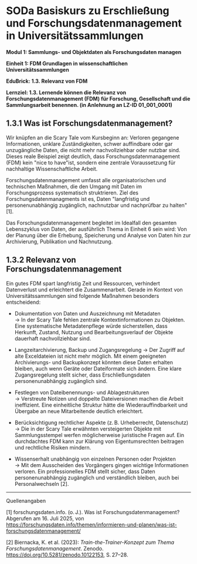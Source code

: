 <!--
*titel:
*author:in/urheber:in: Rebekka Reichert
orcid: https://orcid.org/0009-0006-8283-3234
email: SODa@sammlungen.io
*lizenz: cc by
lizenzlink: https://creativecommons.org/
*persistenter OER link: 
language: DE
version:  v1
beschreibung: 
format: SODaBasiskurs Workshop 
modultitel: Sammlungs- und Objektdaten als Forschungsdaten managen
modul: Modul 1
einheitstitel: Relevanz von FDM
einheit: Einheit 3
lernziel: Lernende können die Relevanz von Forschungsdatenmanagement (FDM) für Forschung, Gesellschaft und die Sammlungsarbeit benennen
LZ-ID: In Anlehnung an LZ-ID_01_001_001
baustein: Baustein1.3
zielgruppe: https://zenodo.org/records/15574575
gestaltungsprinzip: Problemorientiertes Lernen und Peer Learning
keywords: ???
erstellungsdatum: 

technische metadaten:
medientyp: text
dateiformat: .md
dauer: 
größe:
software: Web
icon: https://raw.githubusercontent.com/chastik/SODa-Basiskurs/main/img/SODa-Logo_full.svg
icon: https://github.com/chastik/SODa-Basiskurs/blob/main/img/SODa-Logo_full.svg


link:    https://raw.githubusercontent.com/chastik/SODa-Basiskurs/refs/heads/main/soda.css

--> 

# SODa Basiskurs zu Erschließung und Forschungsdatenmanagement in Universitätssammlungen

**Modul 1: Sammlungs- und Objektdaten als Forschungsdaten managen**

**Einheit 1: FDM Grundlagen in wissenschaftlichen Universitätssammlungen**

**EduBrick: 1.3. Relevanz von FDM**

**Lernziel: 1.3. Lernende können die Relevanz von Forschungsdatenmanagement (FDM) für Forschung, Gesellschaft und die Sammlungsarbeit benennen. (in Anlehnung an LZ-ID 01_001_0001)**

## 1.3.1 Was ist Forschungsdatenmanagement?
Wir knüpfen an die Scary Tale vom Kursbeginn an: Verloren gegangene Informationen, unklare Zuständigkeiten, schwer auffindbare oder gar unzugängliche Daten, die nicht mehr nachvollziehbar oder nutzbar sind. Dieses reale Beispiel zeigt deutlich, dass Forschungsdatenmanagement (FDM) kein "nice to have"ist, sondern eine zentrale Voraussetzung für nachhaltige Wissenschaftliche Arbeit. 

Forschungsdatenmanagement umfasst alle organisatorischen und technischen Maßnahmen, die den Umgang mit Daten im Forschungsprozess systematisch struktrieren. Ziel des Forschungsdatenmanagments ist es, Daten "langfristig und personenunabhängig zugänglich, nachnutzbar und nachprüfbar zu halten" [1]. 

Das Forschungsdatenmanagement begleitet im Idealfall den gesamten Lebenszyklus von Daten, der ausführlich Thema in Einheit 6 sein wird: Von der Planung über die Erhebung, Speicherung und Analyse von Daten hin zur Archivierung, Publikation und Nachnutzung. 

## 1.3.2 Relevanz von Forschungsdatenmanagement
Ein gutes FDM spart langfristig Zeit und Ressourcen, verhindert Datenverlust und erleichtert die Zusammenarbeit. Gerade im Kontext von Universitätssammlungen sind folgende Maßnahmen besonders entscheidend:

- Dokumentation von Daten und Auszeichnung mit Metadaten  
  → In der Scary Tale fehlen zentrale Kontextinformationen zu Objekten. Eine systematische Metadatenpflege würde sicherstellen, dass Herkunft, Zustand, Nutzung und Bearbeitungsverlauf der Objekte dauerhaft nachvollziehbar sind.

- Langzeitarchivierung, Backup  und Zugangsregelung
  → Der Zugriff auf alte Exceldateien ist nicht mehr möglich. Mit einem geeigneten Archivierungs- und Backupkonzept könnten diese Daten erhalten bleiben, auch wenn Geräte oder Dateiformate sich ändern. Eine klare Zugangsregelung stellt sicher, dass Erschließungsdaten personenunabhängig zugänglich sind.  

- Festlegen von Dateibenennungs- und Ablagestrukturen  
  → Verstreute Notizen und doppelte Dateiversionen machen die Arbeit ineffizient. Eine einheitliche Struktur hätte die Wiederauffindbarkeit und Übergabe an neue Mitarbeitende deutlich erleichtert.

- Berücksichtigung rechtlicher Aspekte (z. B. Urheberrecht, Datenschutz)  
  → Die in der Scary Tale erwähnten versteigerten Objekte mit Sammlungsstempel werfen möglicherweise juristische Fragen auf. Ein durchdachtes FDM kann zur Klärung von Eigentumsrechten beitragen und rechtliche Risiken mindern.

- Wissenserhalt unabhängig von einzelnen Personen oder Projekten  
  → Mit dem Ausscheiden des Vorgängers gingen wichtige Informationen verloren. Ein professionelles FDM stellt sicher, dass Daten personenunabhängig zugänglich und verständlich bleiben, auch bei Personalwechseln [2]. 


-----------
Quellenangaben

[1] forschungsdaten.info. (o. J.). Was ist Forschungsdatenmanagement? Abgerufen am 16. Juli 2025, von https://forschungsdaten.info/themen/informieren-und-planen/was-ist-forschungsdatenmanagement/

[2] Biernacka, K. et al. (2023): *Train-the-Trainer-Konzept zum Thema Forschungsdatenmanagement*. Zenodo. https://doi.org/10.5281/zenodo.10122153, S. 27–28.
